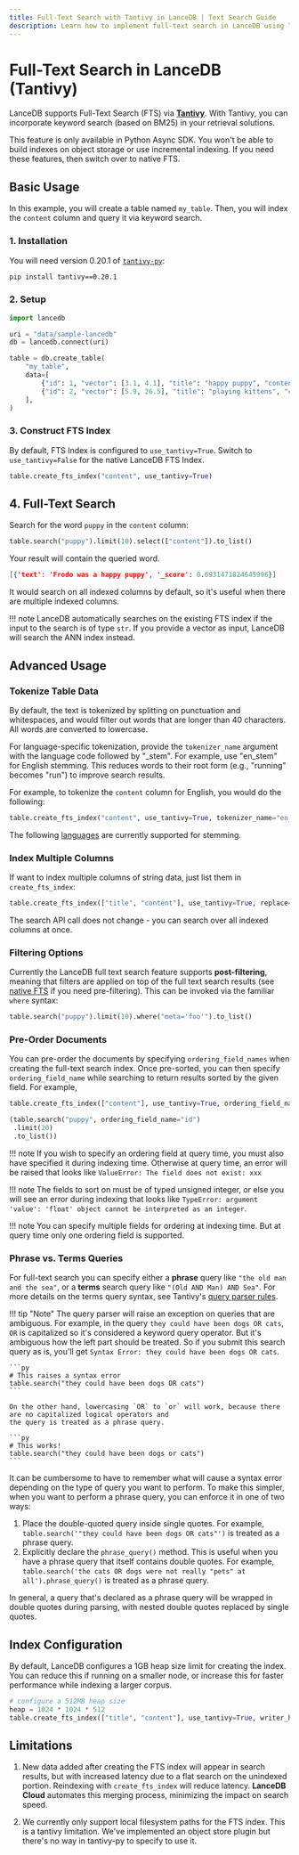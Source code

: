 ```yaml
---
title: Full-Text Search with Tantivy in LanceDB | Text Search Guide
description: Learn how to implement full-text search in LanceDB using Tantivy. Includes text indexing, search capabilities, and best practices for efficient text search operations.
---
```


# **Full-Text Search in LanceDB (Tantivy)**

LanceDB supports Full-Text Search (FTS) via [**Tantivy**](https://github.com/quickwit-oss/tantivy). With Tantivy, you can incorporate keyword search (based on BM25) in your retrieval solutions.

This feature is only available in Python Async SDK. You won't be able to build indexes on object storage or use incremental indexing. If you need these features, then switch over to native FTS.

## **Basic Usage**

In this example, you will create a table named `my_table`. Then, you will index the `content` column and query it via keyword search. 

### **1. Installation**

You will need version 0.20.1 of [`tantivy-py`](https://github.com/quickwit-oss/tantivy-py):

```sh
pip install tantivy==0.20.1
```

### **2. Setup**

```python
import lancedb

uri = "data/sample-lancedb"
db = lancedb.connect(uri)

table = db.create_table(
    "my_table",
    data=[
        {"id": 1, "vector": [3.1, 4.1], "title": "happy puppy", "content": "Frodo was a happy puppy", "meta": "foo"},
        {"id": 2, "vector": [5.9, 26.5], "title": "playing kittens", "content": "There are several kittens playing around the puppy", "meta": "bar"},
    ],
)
```

### **3. Construct FTS Index**

By default, FTS Index is configured to `use_tantivy=True`. Switch to `use_tantivy=False` for the native LanceDB FTS Index.

```python
table.create_fts_index("content", use_tantivy=True)
```

## **4. Full-Text Search**

Search for the word `puppy` in the `content` column:

```python
table.search("puppy").limit(10).select(["content"]).to_list()
```

Your result will contain the queried word.

```json
[{'text': 'Frodo was a happy puppy', '_score': 0.6931471824645996}]
```

It would search on all indexed columns by default, so it's useful when there are multiple indexed columns.

!!! note
    LanceDB automatically searches on the existing FTS index if the input to the search is of type `str`. If you provide a vector as input, LanceDB will search the ANN index instead.

## **Advanced Usage**

### **Tokenize Table Data**

By default, the text is tokenized by splitting on punctuation and whitespaces, and would filter out words that are longer than 40 characters. All words are converted to lowercase.

For language-specific tokenization, provide the `tokenizer_name` argument with the language code followed by "_stem". For example, use "en_stem" for English stemming. This reduces words to their root form (e.g., "running" becomes "run") to improve search results.

For example, to tokenize the `content` column for English, you would do the following:

```python
table.create_fts_index("content", use_tantivy=True, tokenizer_name="en_stem", replace=True)
```

The following [languages](https://docs.rs/tantivy/latest/tantivy/tokenizer/enum.Language.html) are currently supported for stemming.

### **Index Multiple Columns**

If want to index multiple columns of string data, just list them in `create_fts_index`:

```python
table.create_fts_index(["title", "content"], use_tantivy=True, replace=True)
```

The search API call does not change - you can search over all indexed columns at once.

### **Filtering Options**

Currently the LanceDB full text search feature supports **post-filtering**, meaning that filters are
applied on top of the full text search results (see [native FTS](/guides/search.full-text-searhc.md) if you need pre-filtering). This can be invoked via the familiar `where` syntax:

```python
table.search("puppy").limit(10).where("meta='foo'").to_list()
```

### **Pre-Order Documents**

You can pre-order the documents by specifying `ordering_field_names` when
creating the full-text search index. Once pre-sorted, you can then specify
`ordering_field_name` while searching to return results sorted by the given
field. For example,

```python
table.create_fts_index(["content"], use_tantivy=True, ordering_field_names=["id"], replace=True)

(table.search("puppy", ordering_field_name="id")
 .limit(20)
 .to_list())
```

!!! note
    If you wish to specify an ordering field at query time, you must also
    have specified it during indexing time. Otherwise at query time, an
    error will be raised that looks like `ValueError: The field does not exist: xxx`

!!! note
    The fields to sort on must be of typed unsigned integer, or else you will see
    an error during indexing that looks like
    `TypeError: argument 'value': 'float' object cannot be interpreted as an integer`.

!!! note
    You can specify multiple fields for ordering at indexing time.
    But at query time only one ordering field is supported.


### **Phrase vs. Terms Queries**

For full-text search you can specify either a **phrase** query like `"the old man and the sea"`,
or a **terms** search query like `"(Old AND Man) AND Sea"`. For more details on the terms
query syntax, see Tantivy's [query parser rules](https://docs.rs/tantivy/latest/tantivy/query/struct.QueryParser.html).

!!! tip "Note"
    The query parser will raise an exception on queries that are ambiguous. For example, in the query `they could have been dogs OR cats`, `OR` is capitalized so it's considered a keyword query operator. But it's ambiguous how the left part should be treated. So if you submit this search query as is, you'll get `Syntax Error: they could have been dogs OR cats`.

    ```py
    # This raises a syntax error
    table.search("they could have been dogs OR cats")
    ```

    On the other hand, lowercasing `OR` to `or` will work, because there are no capitalized logical operators and
    the query is treated as a phrase query.

    ```py
    # This works!
    table.search("they could have been dogs or cats")
    ```

It can be cumbersome to have to remember what will cause a syntax error depending on the type of
query you want to perform. To make this simpler, when you want to perform a phrase query, you can
enforce it in one of two ways:

1. Place the double-quoted query inside single quotes. For example, `table.search('"they could have been dogs OR cats"')` is treated as a phrase query.
2. Explicitly declare the `phrase_query()` method. This is useful when you have a phrase query that
itself contains double quotes. For example, `table.search('the cats OR dogs were not really "pets" at all').phrase_query()`
is treated as a phrase query.

In general, a query that's declared as a phrase query will be wrapped in double quotes during parsing, with nested
double quotes replaced by single quotes.


## **Index Configuration**

By default, LanceDB configures a 1GB heap size limit for creating the index. You can
reduce this if running on a smaller node, or increase this for faster performance while
indexing a larger corpus.

```python
# configure a 512MB heap size
heap = 1024 * 1024 * 512
table.create_fts_index(["title", "content"], use_tantivy=True, writer_heap_size=heap, replace=True)
```

## **Limitations**

1. New data added after creating the FTS index will appear in search results, but with increased latency due to a flat search on the unindexed portion. Reindexing with `create_fts_index` will reduce latency. **LanceDB Cloud** automates this merging process, minimizing the impact on search speed. 

2. We currently only support local filesystem paths for the FTS index. This is a tantivy limitation. We've implemented an object store plugin but there's no way in tantivy-py to specify to use it.